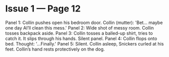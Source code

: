 # Issue 1 — Page 12

Panel 1: Collin pushes open his bedroom door. Collin (mutter): 'Bet… maybe one day AI’ll clean this mess.'
Panel 2: Wide shot of messy room. Collin tosses backpack aside.
Panel 3: Collin tosses a balled-up shirt, tries to catch it. It slips through his hands. Silent panel.
Panel 4: Collin flops onto bed. Thought: '…Finally.'
Panel 5: Silent. Collin asleep, Snickers curled at his feet. Collin’s hand rests protectively on the dog.
